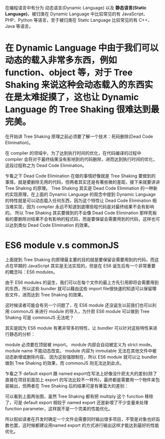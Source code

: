 在编程语言中有分为 动态语言(Dynamic Language) 以及 **静态语言(Static Language)**，被归类在 Dynamic Language 中比较常见的有 JavaScript、PHP、Python 等语言，至于被归类在 Static Language 比较常见的有 C++、Java 等语言。

# 在 Dynamic Language 中由于我们可以动态的载入非常多东西，例如 function、object 等，对于 Tree Shaking 来说这种会动态载入的东西实在是太难捉摸了，这也让 Dynamic Language 的 Tree Shaking 很难达到最完美。


在开始讲 Tree Shaking 原理之前必须要了解一个技术：死码删除(Dead Code Elimination)。

在 ​​compiler​​ 的领域中，为了达到执行时间的优化，在代码编译的过程中 compiler 会将对于最终结果没有影响到的代码删除，进而达到执行时间的优化，这段过程称之为 Dead Code Elimination。

乍看之下 Dead Code Elimination 在做的事情好像就是 Tree Shaking 要做到的事情，就是要删除无用的代码，但两者其实还是有著些微的差距，接下来就要讲讲 Tree Shaking 的原理。
Tree Shaking 其实是 Dead Code Elimination 的一种新的实现原理，在上面的 Dynamic Language 的观念中提到 Dynamic Language 的特性就是可以动态载入任何东西，因为这个特性让 Dead Code Elimination 相当难实现，因为 complier 永远不知道到底哪些程代码是对最终结果不会有影响的。
所以 Tree Shaking 其实要做到的不会像 Dead Code Elimination 那样死板板的要删除对结果不会有影响的程式码，而是要保留会需要用到的代码，这样也可以达到类似 Dead Code Elimination 的效果。

# ES6 module v.s commonJS
上面提到 Tree Shaking 的原理最主要的目的就是要保留会需要用到的代码，而这点在早期的 JavaScript 其实是无法实现的，但是在 ES6 诞生后有一个非常重要的概念叫：ES6 modules。

由于 ES6 modules 的诞生，我们可以在每个文件的最上方先引用即将会需要用到的东西，所以这些 bundler 就可以藉由这些​​ import file​​ 很快速的知道可以保留哪些文件，进而达到 Tree Shaking 的效果。

这时候读者可能会有另一个问题了，在 ES6 module 还没诞生以前我们也可以利用 commonJS 来进行 module 的导入，为什麽 ES6 module 可以做到 Tree Shaking 可是 commonJS 无法呢？

其实是因为 ES6 module 有著非常多的特性，让 bundler 可以针对这些特性来进行静态的分析：

module 必须要在顶层被 import。
module 内部会自动被定义为 strict mode。
module name 不能动态改变。
module 内容为 immutable 无法在其他文件中被动态新增或删除内容。
因为这些强限制在，所以 ES6 module 就可以让 bundler 做到 Tree Shaking 的效果，而 commonJS 则无法达到此点。

乍看之下 ​​default export​​​ 跟​​ named export​​ 在写法上好像没什麽太大的差别(除了直接在项目前面加上 export 的写法比较不一样外)，最终都是需要用一个物件来包装输出，但两者在 Tree Shaking 后的结果可是有著蛮大的差别：

可以看到上面两张图，虽然 Tree Shaking 都有把 multiply 这个 function 移除了，可是 ​​default export​​​ 相较于 ​​named export​​​ 还是新增了不少变量来处理 ​​function parameter​​，这样就不是一个完美的性能优化。

所以假如读者在开发时确定一个文件会需要同时输出很多项目，不管是对象也好函数也罢，这时候都建议用 ​​named export​​ 的方式进行输出这样才能达到最好的性能优化。